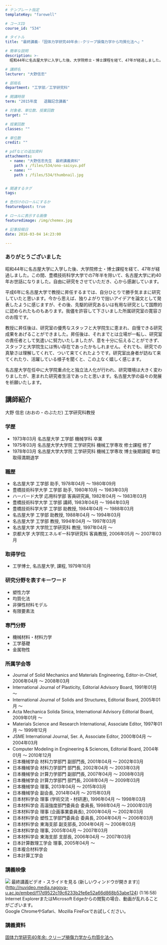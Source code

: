 ```yaml
---
# テンプレート指定
templateKey: "farewell"

# コースID
course_id: "534"

# タイトル
title: "最終講義-「固体力学研究40年余:-クリープ損傷力学から均質化法へ」"

# 簡単な説明
description: >-
  昭和44年に名古屋大学に入学した後、大学院修士・博士課程を経て、47年が経過しました。この間、豊橋技術科学大学での7年半を除いて、名古屋大学に約40年お世話になりました。自由に研究をさせていただき...

# 講師名
lecturer: "大野信忠"

# 部局名
department: "工学部／工学研究科"

# 開講時限
term: "2015年度	退職記念講義"

# 対象者、単位数、授業回数
target: ""

# 授業回数
classes: ""

# 単位数
credit: ""

# pdfなどの追加資料
attachments: 
  - name: "大野信忠先生　最終講義資料" 
    path : /files/534/ono-saisyu.pdf
  - name: "" 
    path : /files/534/thumbnail.jpg


# 関連するタグ
tags:

# 色付けのロールにするか
featuredpost: true

# ロールに表示する画像
featuredimage: /img/chemex.jpg

# 記事投稿日
date: 2016-03-04 14:23:00

---
```

### ありがとうございました

昭和44年に名古屋大学に入学した後、大学院修士・博士課程を経て、47年が経過しました。この間、豊橋技術科学大学での7年半を除いて、名古屋大学に約40年お世話になりました。自由に研究をさせていただき、心から感謝しています。

平成6年に名古屋大学で教授に昇任するまでは、自分ひとりで勝手気ままに研究していたと思います。今から思えば、独りよがりで拙いアイデアを論文として発表したように感じますが、その後、先駆的研究あるいは有用な研究として国際的に認められたものもあります。我儘を許容して下さいました所属研究室の寛容さのお陰です。

教授に昇任後は、研究室の優秀なスタッフと大学院生に恵まれ、自慢できる研究成果をあげることができました。昇任後は、それまでとは立場が一転し、研究室の責任者として気遣いに努力いたしましたが、意を十分に伝えることができず、スタッフと大学院生には怖い存在であったかもしれません。それでも、研究での真摯さは理解してくれて、ついて来てくれたようです。研究室出身者が訪ねて来てくれたり、活躍している様子を聞くと、この上なく嬉しく感じます。

名古屋大学在任中に大学院重点化と独立法人化が行われ、研究環境は大きく変わりましたが、恵まれた研究者生活であったと思います。名古屋大学の益々の発展を祈願いたします。
## 講師紹介

大野 信忠 (おおの・のぶただ) 工学研究科教授 

### 学歴

  * 1973年03月 名古屋大学 工学部 機械学科 卒業
  * 1975年03月 名古屋大学大学院 工学研究科 機械工学専攻 修士課程 修了
  * 1978年03月 名古屋大学大学院 工学研究科 機械工学専攻 博士後期課程 単位取得満期退学

### 職歴

  * 名古屋大学 工学部 助手, 1978年04月 ～ 1980年09月
  * 豊橋技術科学大学 工学部 助手, 1980年10月 ～ 1983年03月
  * ハーバード大学 応用科学部 客員研究員, 1982年04月 ～ 1983年03月
  * 豊橋技術科学大学 工学部 講師, 1983年04月 ～ 1984年03月
  * 豊橋技術科学大学 工学部 助教授, 1984年04月 ～ 1988年03月
  * 名古屋大学 工学部 助教授, 1988年04月 ～ 1994年03月
  * 名古屋大学 工学部 教授, 1994年04月 ～ 1997年03月
  * 名古屋大学 大学院工学研究科 教授, 1997年04月 ～
  * 京都大学 大学院エネルギー科学研究科 客員教授, 2006年05月 ～ 2007年03月

### 取得学位

  * 工学博士, 名古屋大学, 課程, 1979年10月

### 研究分野を表すキーワード

  * 塑性力学
  * 均質化法
  * 非弾性材料モデル
  * 有限要素法

### 専門分野

  * 機械材料・材料力学
  * 工学基礎
  * 金属物性

### 所属学会等

  * Journal of Solid Mechanics and Materials Engineering, Editor-in-Chief, 2006年04月 ～ 2008年03月
  * International Journal of Plasticity, Editorial Advisory Board, 1991年01月 ～
  * International Journal of Solids and Structures, Editorial Board, 2005年01月 ～
  * Acta Mechanica Solida Sinica, International Advisory Editorial Board, 2009年01月 ～
  * Materials Science and Research International, Associate Editor, 1997年01月 ～ 1999年12月
  * JSME International Journal, Ser. A, Associate Editor, 2000年04月 ～ 2004年03月
  * Computer Modeling in Engineering & Sciences, Editorial Board, 2004年01月 ～ 2010年12月
  * 日本機械学会 材料力学部門 副部門長, 2001年04月 ～ 2002年03月
  * 日本機械学会 材料力学部門 部門長, 2002年04月 ～ 2003年03月
  * 日本機械学会 計算力学部門 副部門長, 2007年04月 ～ 2008年03月
  * 日本機械学会 計算力学部門 部門長, 2008年04月 ～ 2009年03月
  * 日本機械学会 理事, 2013年04月 ～ 2015年03月
  * 日本機械学会 副会長, 2014年04月 ～ 2015年03月
  * 日本材料学会 理事 (学術交流・材研連), 1996年04月 ～ 1998年03月
  * 日本材料学会 高温強度部門委員会 委員長, 1998年04月 ～ 2000年03月
  * 日本材料学会 理事 (企画事業委員長), 2000年04月 ～ 2002年03月
  * 日本材料学会 塑性工学部門委員会 委員長, 2004年04月 ～ 2006年03月
  * 日本材料学会 東海支部 副支部長, 2004年04月 ～ 2006年03月
  * 日本材料学会 理事, 2005年04月 ～ 2007年03月
  * 日本材料学会 東海支部 支部長, 2006年04月 ～ 2007年03月
  * 日本計算数理工学会 理事, 2005年04月 ～
  * 日本複合材料学会
  * 日本計算工学会
### 講義映像


![](/files/534/thumbnail.jpg) 最終講義ビデオ・スライドを見る (新しいウィンドウが開きます)](http://nuvideo.media.nagoya-u.ac.jp/embed/f17d9522c19c6233b2fe6e52a66d868b53abe124) (1:16:58)  
Internet ExplorerまたはMicrosoft Edgeからの閲覧の場合、動画が乱れることがございます。  
Google ChromeやSafari、Mozilla FireFoxでお試しください。 

### 講義資料


[固体力学研究40年余: クリープ損傷力学から均質化法へ](/files/534/ono-saisyu.pdf) 
